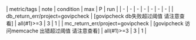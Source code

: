 | metric/tags | note | condition | max | P | run | 
| - | - | - | - | - | - | - |
| db_return_err/project=govipcheck | [govipcheck db失败超过阈值 请注意查看] | all(#1)>=3 | 3 | 1 |
| mc_return_err/project=govipcheck | [govipcheck 访问memcache 出错超过阈值 请注意查看] | all(#1)>=3 | 3 | 1 |

